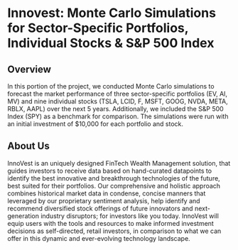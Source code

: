# Innovest: Monte Carlo Simulations for Sector-Specific Portfolios, Individual Stocks & S&P 500 Index 

## Overview
In this portion of the project, we conducted Monte Carlo simulations to forecast the market performance of three sector-specific portfolios (EV, AI, MV) and nine individual stocks (TSLA, LCID, F, MSFT, GOOG, NVDA, META, RBLX, AAPL) over the next 5 years. Additionally, we included the S&P 500 Index (SPY) as a benchmark for comparison. The simulations were run with an initial investment of $10,000 for each portfolio and stock.

## About Us
InnoVest is an uniquely designed FinTech Wealth Management solution, that guides investors to receive data based on hand-curated datapoints to identify the best innovative and breakthrough technologies of the future, best suited for their portfolios. Our comprehensive and holistic approach combines historical market data in condense, concise manners that leveraged by our proprietary sentiment analysis, help identify and recommend diversified stock offerings of future innovators and next-generation industry disruptors; for investors like you today.
InnoVest will equip users with the tools and resources to make informed investment decisions as self-directed, retail investors, in comparison to what we can offer in this dynamic and ever-evolving technology landscape.
